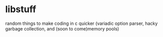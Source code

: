 libstuff
========

random things to make coding in c quicker (variadic option parser, hacky garbage collection, and (soon to come)memory pools)
